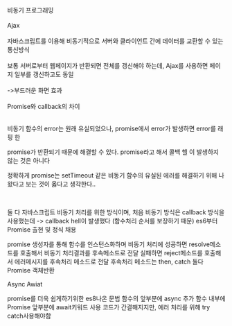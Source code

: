 비동기 프로그래밍
<br>
<br>
Ajax
<br>
<br>
자바스크립트를 이용해 비동기적으로 서버와 클라이언트 간에 데이터를 교환할 수 있는 통신방식
<br>
<br>
보통 서버로부터 웹페이지가 반환되면 전체를 갱신해야 하는데, Ajax를 사용하면 페이지 일부를 갱신하고도 동일
<br>
<br>
->부드러운 화면 효과
<br>
<br>
Promise와 callback의 차이
<br>
<br>

비동기 함수의 error는 원래 유실되었으나, promise에서 error가 발생하면 error를 래핑 한

promise가 반환되기 때문에 해결할 수 있다. promise라고 해서 콜백 헬 이 발생하지 않는 것은 아니다

정확하게 promise는 setTimeout 같은 비동기 함수의 유실된 에러를 해결하기 위해 나왔다고 보는 것이 옳다고 생각한다..

<br>

둘 다 자바스크립트 비동기 처리를 위한 방식이며,
처음 비동기 방식은 callback 방식을 사용했는데 -> callback hell이 발생했다 (함수처리 순서를 보장하기 때문)
es6부터 Promise 출현 및 정식 채용

promise 생성자를 통해 함수를 인스턴스화하며 비동기 처리에 성공하면 resolve메소드를 호출해서 비동기 처리결과를 후속메소드로 전달
실패하면 reject메소드를 호출해서 에러메시지를 후속처리 메소드로 전달
후속처리 메소드는 then, catch 둘다 Promise 객체반환

Async Awiat

promise를 더욱 쉽게하기위한 es8나온 문법 함수의 앞부분에 async 추가 함수 내부에 Promise 앞부분에 await키워드 사용
코드가 간결해지지만, 에러 처리를 위해 try catch사용해야함
